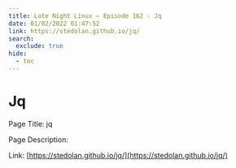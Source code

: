 ```yaml
---
title: Late Night Linux – Episode 162 - Jq
date: 01/02/2022 01:47:52
link: https://stedolan.github.io/jq/
search:
  exclude: true
hide:
  - toc
---
```


# Jq

Page Title: jq

Page Description:  

Link: [https://stedolan.github.io/jq/](https://stedolan.github.io/jq/)